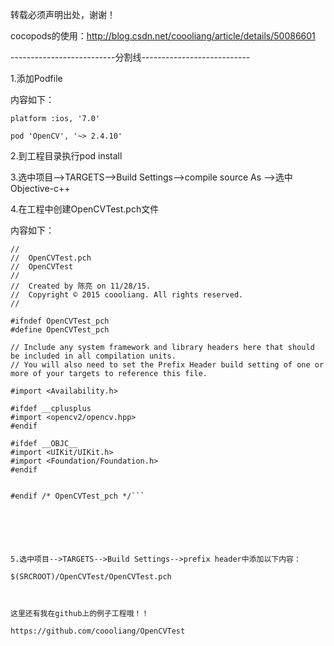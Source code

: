 

转载必须声明出处，谢谢！ 

cocopods的使用：http://blog.csdn.net/coooliang/article/details/50086601

--------------------------分割线---------------------------



1.添加Podfile

内容如下：

```
platform :ios, '7.0'

pod 'OpenCV', '~> 2.4.10'
```





2.到工程目录执行pod install

 

3.选中项目-->TARGETS-->Build Settings-->compile source As -->选中Objective-c++

 

4.在工程中创建OpenCVTest.pch文件

内容如下：

```
//
//  OpenCVTest.pch
//  OpenCVTest
//
//  Created by 陈亮 on 11/28/15.
//  Copyright © 2015 coooliang. All rights reserved.
//

#ifndef OpenCVTest_pch
#define OpenCVTest_pch

// Include any system framework and library headers here that should be included in all compilation units.
// You will also need to set the Prefix Header build setting of one or more of your targets to reference this file.

#import <Availability.h>

#ifdef __cplusplus
#import <opencv2/opencv.hpp>
#endif

#ifdef __OBJC__
#import <UIKit/UIKit.h>
#import <Foundation/Foundation.h>
#endif


#endif /* OpenCVTest_pch */```


 



5.选中项目-->TARGETS-->Build Settings-->prefix header中添加以下内容：

$(SRCROOT)/OpenCVTest/OpenCVTest.pch

 

这里还有我在github上的例子工程哦！！

https://github.com/coooliang/OpenCVTest 

 

 

